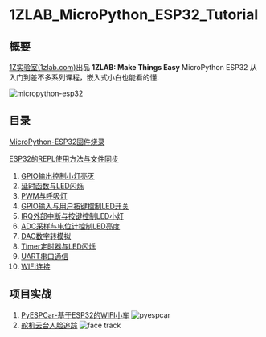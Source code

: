 # 1ZLAB_MicroPython_ESP32_Tutorial

## 概要
[1Z实验室(1zlab.com)](http://1zlab.com)出品 **1ZLAB: Make Things Easy**
MicroPython ESP32 从入门到差不多系列课程，嵌入式小白也能看的懂.

![micropython-esp32](http://img.1zlab.com/homepage-micropython-esp32.png)
## 目录

[MicroPython-ESP32固件烧录](/home/zr/Project/1ZLAB_MicroPython_ESP32_Tutorial/01_MicroPython-ESP32固件烧录/MicroPython-ESP32固件烧录.md)

[ESP32的REPL使用方法与文件同步](/home/zr/Project/1ZLAB_MicroPython_ESP32_Tutorial/02_连接REPL与源码上传picocom+ampy/ESP32的REPL使用方法与文件同步.md)

1. [GPIO输出控制小灯亮灭](/home/zr/Project/1ZLAB_MicroPython_ESP32_Tutorial/03_GPIO输出与控制LED亮灭/GPIO输出控制小灯亮灭.md)
2. [延时函数与LED闪烁](/home/zr/Project/1ZLAB_MicroPython_ESP32_Tutorial/04_延时函数与LED闪烁/延时函数与LED闪烁.md)
3. [PWM与呼吸灯](/home/zr/Project/1ZLAB_MicroPython_ESP32_Tutorial/05_PWM与呼吸灯/PWM与呼吸灯.md)
4. [GPIO输入与用户按键控制LED开关](/home/zr/Project/1ZLAB_MicroPython_ESP32_Tutorial/06_GPIO输入与按键控制LED小灯/GPIO输入与用户按键控制LED开关.md)
5. [IRQ外部中断与按键控制LED小灯](/home/zr/Project/1ZLAB_MicroPython_ESP32_Tutorial/07_IRQ外部中断与按键控制LED小灯/IRQ外部中断与按键控制LED小灯.md)
6. [ADC采样与电位计控制LED亮度](/home/zr/Project/1ZLAB_MicroPython_ESP32_Tutorial/08_ADC采样与电位计控制LED亮度/ADC采样与电位计控制LED亮度.md)
7. [DAC数字转模拟](/home/zr/Project/1ZLAB_MicroPython_ESP32_Tutorial/09_DAC数字转模拟/DAC数字转模拟.md)
8. [Timer定时器与LED闪烁](/home/zr/Project/1ZLAB_MicroPython_ESP32_Tutorial/10_Timer定时器与LED闪烁/Timer定时器与LED闪烁.md)
9. [UART串口通信](/home/zr/Project/1ZLAB_MicroPython_ESP32_Tutorial/11_UART串口通信/UART串口通信.md)
10. [WIFI连接](/home/zr/Project/1ZLAB_MicroPython_ESP32_Tutorial/14_WIFI连接/WIFI连接.md)

## 项目实战
1. [PyESPCar-基于ESP32的WIFI小车](https://github.com/1zlab/1ZLAB_PyEspCar)
![pyespcar](http://img.1zlab.com/homepage-pyespcar.png)
2. [舵机云台人脸追踪](https://github.com/1zlab/1ZLAB_Face_Track_Robot)
![face track](http://img.1zlab.com/homepage-opencv-face-tracking.png)